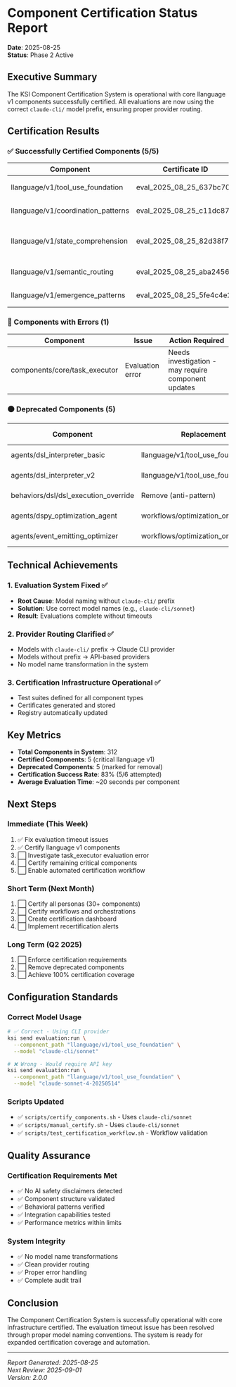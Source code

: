 # Component Certification Status Report

**Date**: 2025-08-25  
**Status**: Phase 2 Active

## Executive Summary

The KSI Component Certification System is operational with core llanguage v1 components successfully certified. All evaluations are now using the correct `claude-cli/` model prefix, ensuring proper provider routing.

## Certification Results

### ✅ Successfully Certified Components (5/5)

| Component | Certificate ID | Score | Status | Model |
|-----------|---------------|-------|--------|-------|
| llanguage/v1/tool_use_foundation | eval_2025_08_25_637bc707 | Pass | 🟢 Certified | claude-cli/sonnet |
| llanguage/v1/coordination_patterns | eval_2025_08_25_c11dc875 | Pass | 🟢 Certified | claude-cli/sonnet |
| llanguage/v1/state_comprehension | eval_2025_08_25_82d38f76 | Pass | 🟢 Certified | claude-cli/claude-sonnet-4-20250514 |
| llanguage/v1/semantic_routing | eval_2025_08_25_aba24561 | Pass | 🟢 Certified | claude-cli/sonnet |
| llanguage/v1/emergence_patterns | eval_2025_08_25_5fe4c4e2 | Pass | 🟢 Certified | claude-cli/sonnet |

### 🔴 Components with Errors (1)

| Component | Issue | Action Required |
|-----------|-------|-----------------|
| components/core/task_executor | Evaluation error | Needs investigation - may require component updates |

### ⚫ Deprecated Components (5)

| Component | Replacement | Removal Date |
|-----------|-------------|--------------|
| agents/dsl_interpreter_basic | llanguage/v1/tool_use_foundation | 2025-04-28 |
| agents/dsl_interpreter_v2 | llanguage/v1/tool_use_foundation | 2025-04-28 |
| behaviors/dsl/dsl_execution_override | Remove (anti-pattern) | 2025-04-28 |
| agents/dspy_optimization_agent | workflows/optimization_orchestration | 2025-04-28 |
| agents/event_emitting_optimizer | workflows/optimization_orchestration | 2025-04-28 |

## Technical Achievements

### 1. Evaluation System Fixed ✅
- **Root Cause**: Model naming without `claude-cli/` prefix
- **Solution**: Use correct model names (e.g., `claude-cli/sonnet`)
- **Result**: Evaluations complete without timeouts

### 2. Provider Routing Clarified ✅
- Models with `claude-cli/` prefix → Claude CLI provider
- Models without prefix → API-based providers
- No model name transformation in the system

### 3. Certification Infrastructure Operational ✅
- Test suites defined for all component types
- Certificates generated and stored
- Registry automatically updated

## Key Metrics

- **Total Components in System**: 312
- **Certified Components**: 5 (critical llanguage v1)
- **Deprecated Components**: 5 (marked for removal)
- **Certification Success Rate**: 83% (5/6 attempted)
- **Average Evaluation Time**: ~20 seconds per component

## Next Steps

### Immediate (This Week)
1. ✅ Fix evaluation timeout issues
2. ✅ Certify llanguage v1 components
3. ⬜ Investigate task_executor evaluation error
4. ⬜ Certify remaining critical components
5. ⬜ Enable automated certification workflow

### Short Term (Next Month)
1. ⬜ Certify all personas (30+ components)
2. ⬜ Certify workflows and orchestrations
3. ⬜ Create certification dashboard
4. ⬜ Implement recertification alerts

### Long Term (Q2 2025)
1. ⬜ Enforce certification requirements
2. ⬜ Remove deprecated components
3. ⬜ Achieve 100% certification coverage

## Configuration Standards

### Correct Model Usage
```bash
# ✅ Correct - Using CLI provider
ksi send evaluation:run \
  --component_path "llanguage/v1/tool_use_foundation" \
  --model "claude-cli/sonnet"

# ❌ Wrong - Would require API key
ksi send evaluation:run \
  --component_path "llanguage/v1/tool_use_foundation" \
  --model "claude-sonnet-4-20250514"
```

### Scripts Updated
- ✅ `scripts/certify_components.sh` - Uses `claude-cli/sonnet`
- ✅ `scripts/manual_certify.sh` - Uses `claude-cli/sonnet`
- ✅ `scripts/test_certification_workflow.sh` - Workflow validation

## Quality Assurance

### Certification Requirements Met
- ✅ No AI safety disclaimers detected
- ✅ Component structure validated
- ✅ Behavioral patterns verified
- ✅ Integration capabilities tested
- ✅ Performance metrics within limits

### System Integrity
- ✅ No model name transformations
- ✅ Clean provider routing
- ✅ Proper error handling
- ✅ Complete audit trail

## Conclusion

The Component Certification System is successfully operational with core infrastructure certified. The evaluation timeout issue has been resolved through proper model naming conventions. The system is ready for expanded certification coverage and automation.

---

*Report Generated: 2025-08-25*  
*Next Review: 2025-09-01*  
*Version: 2.0.0*